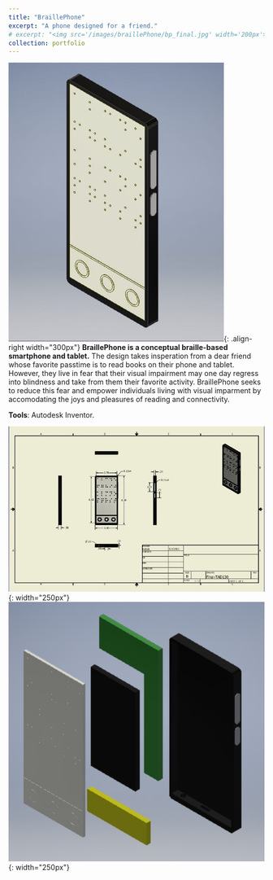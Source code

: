 ```yaml
---
title: "BraillePhone"
excerpt: "A phone designed for a friend."
# excerpt: "<img src='/images/braillePhone/bp_final.jpg' width='200px'>"
collection: portfolio
---
```


![BraillePhole](/images/braillePhone/bp_final.jpg "BraillePhone"){: .align-right width="300px"}
**BraillePhone is a conceptual braille-based smartphone and tablet.** The design takes insperation from a dear friend whose favorite passtime is to read books on their phone and tablet. However, they live in fear that their visual impairment may one day regress into blindness and take from them their favorite activity. BraillePhone seeks to reduce this fear and empower individuals living with visual imparment by accomodating the joys and pleasures of reading and connectivity.

**Tools**: Autodesk Inventor.

![BraillePhole](/images/braillePhone/bp_doc.jpg "BraillePhone"){: width="250px"}
![BraillePhole](/images/braillePhone/bp_exploded.png "BraillePhone"){: width="250px"}
